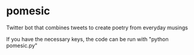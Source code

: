 pomesic
=======

Twitter bot that combines tweets to create poetry from everyday musings

If you have the necessary keys, the code can be run with "python pomesic.py"